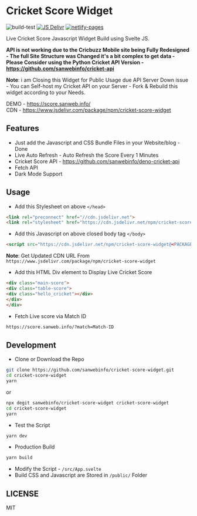 # Cricket Score Widget

![build-test](https://github.com/sanwebinfo/cricket-score-widget/workflows/build-test/badge.svg) [![JS Delivr](https://data.jsdelivr.com/v1/package/npm/cricket-score-widget/badge?style=rounded)](https://www.jsdelivr.com/package/npm/cricket-score-widget) [![netlify-pages](https://github.com/sanwebinfo/cricket-score-widget/actions/workflows/deploy.yml/badge.svg)](https://github.com/sanwebinfo/cricket-score-widget/actions/workflows/deploy.yml)  

Live Cricket Score Javascript Widget Build using Svelte JS.  

**API is not working due to the Cricbuzz Mobile site being Fully Redesigned - The full Site Structure was Changed it's a bit complex to get data - Please Consider using the Python Cricket API Version - <https://github.com/sanwebinfo/cricket-api>**

**Note**: i am Closing this Widget for Public Usage due API Server Down issue - You can Self-host my Cricket API on your Server - Fork & Rebuild this widget according to your Needs.  

DEMO - <https://score.sanweb.info/>  
CDN - <https://www.jsdelivr.com/package/npm/cricket-score-widget>

## Features

- Just add the Javascript and CSS Bundle Files in your Website/blog - Done
- Live Auto Refresh - Auto Refresh the Score Every 1 Minutes
- Cricket Score API - <https://github.com/sanwebinfo/deno-cricket-api>
- Fetch API
- Dark Mode Support  

## Usage

- Add this Stylesheet on above `</head>`

```html
<link rel="preconnect" href="//cdn.jsdelivr.net">
<link rel="stylesheet" href="https://cdn.jsdelivr.net/npm/cricket-score-widget@<PACKAGE-VERSION>/public/build/bundle.css" integrity="sha256-yvi81Q3KOkEooohCFxO74GKJQndjbKaJM9Rk9zoi2/c=" crossorigin="anonymous">
```

- Add this Javascript on above closed body tag `</body>`

```html
<script src="https://cdn.jsdelivr.net/npm/cricket-score-widget@<PACKAGE-VERSION>/public/build/bundle.js" integrity="sha256-2DByz5abCmWBxzV1R6+opStZ4rbkVjYCXv1BQL/sUnM=" crossorigin="anonymous"></script>
```

**Note**: Get Updated CDN URL From `https://www.jsdelivr.com/package/npm/cricket-score-widget`

- Add this HTML Div element to Display Live Cricket Score

```html
<div class="main-score">
<div class="table-score">
<div class="hello_cricket"></div>
</div>
</div>
```

- Fetch Live score via Match ID

```html
https://score.sanweb.info/?match=Match-ID
```

## Development

- Clone or Download the Repo

```sh
git clone https://github.com/sanwebinfo/cricket-score-widget.git
cd cricket-score-widget
yarn
```

or

```sh
npx degit sanwebinfo/cricket-score-widget cricket-score-widget
cd cricket-score-widget
yarn
```

- Test the Script

```sh
yarn dev
```

- Production Build

```sh
yarn build
```

- Modify the Script - `/src/App.svelte`
- Build CSS and Javascript are Stored in `/public/` Folder

## LICENSE

MIT
